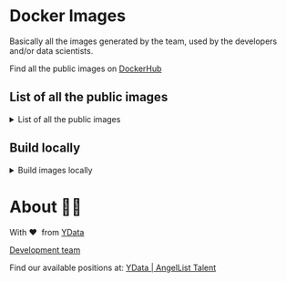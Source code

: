# Docker Images

Basically all the images generated by the team, used by the developers and/or data scientists.

Find all the public images on [DockerHub](https://hub.docker.com/u/ydata)

## List of all the public images

<details>
<summary>List of all the public images</summary>

```
###### CPU ######
## LABS
docker.io/ydata/h2oflow:${TAG}-cpu
docker.io/ydata/jupyterlab_python:${TAG}-cpu
docker.io/ydata/jupyterlab_python_tensorflow-1.15:${TAG}-cpu
docker.io/ydata/jupyterlab_python_tensorflow-2.3:${TAG}-cpu
docker.io/ydata/jupyterlab_python_torch-1.7:${TAG}-cpu
docker.io/ydata/jupyterlab_r:${TAG}-cpu
docker.io/ydata/jupyterlab_r_tensorflow-1.15:${TAG}-cpu
docker.io/ydata/jupyterlab_r_tensorflow-2.3:${TAG}-cpu
docker.io/ydata/jupyterlab_r_torch-1.7:${TAG}-cpu
docker.io/ydata/visualcode:${TAG}-cpu
docker.io/ydata/visualcode_tensorflow-1.15:${TAG}-cpu
docker.io/ydata/visualcode_tensorflow-2.3:${TAG}-cpu
docker.io/ydata/visualcode_torch-1.7:${TAG}-cpu

## PIPELINES
docker.io/ydata/pipelines_python_ydata:${TAG}-cpu
docker.io/ydata/pipelines_python_tensorflow-1.15:${TAG}-cpu
docker.io/ydata/pipelines_python_tensorflow-2.3:${TAG}-cpu
docker.io/ydata/pipelines_python_torch-1.7:${TAG}-cpu

## OTHERS
docker.io/ydata/dask-worker:2021.06.0-1.0.0
docker.io/ydata/node:10-alpine-glibc

## BASE (base for above images)
docker.io/ydata/base_cpu_python:${TAG}
docker.io/ydata/base_cpu_r:${TAG}
docker.io/ydata/base_ydata_cpu_python${TAG}
###### END OF CPU ######

######     GPU    ######
## LABS
docker.io/ydata/h2oflow:${TAG}-gpu
docker.io/ydata/jupyterlab_python:${TAG}-gpu-cuda10.0
docker.io/ydata/jupyterlab_python:${TAG}-gpu-cuda10.1
docker.io/ydata/jupyterlab_python:${TAG}-gpu-cuda11.0
docker.io/ydata/jupyterlab_python_tensorflow-1.15:${TAG}-gpu
docker.io/ydata/jupyterlab_python_tensorflow-2.3:${TAG}-gpu
docker.io/ydata/jupyterlab_python_torch-1.7:${TAG}-gpu
docker.io/ydata/jupyterlab_r:${TAG}-gpu-cuda10.0
docker.io/ydata/jupyterlab_r:${TAG}-gpu-cuda10.1
docker.io/ydata/jupyterlab_r_tensorflow-1.15:${TAG}-gpu
docker.io/ydata/jupyterlab_r_tensorflow-2.3:${TAG}-gpu
docker.io/ydata/jupyterlab_r_torch-1.7:${TAG}-gpu
docker.io/ydata/visualcode:${TAG}-gpu-cuda10.0
docker.io/ydata/visualcode:${TAG}-gpu-cuda10.1
docker.io/ydata/visualcode:${TAG}-gpu-cuda11.0
docker.io/ydata/visualcode_tensorflow-1.15:${TAG}-gpu
docker.io/ydata/visualcode_tensorflow-2.3:${TAG}-gpu
docker.io/ydata/visualcode_torch-1.7:${TAG}-gpu

## PIPELINES
docker.io/ydata/pipelines_python_tensorflow-1.15:${TAG}-gpu
docker.io/ydata/pipelines_python_tensorflow-2.3:${TAG}-gpu
docker.io/ydata/pipelines_python_torch-1.7:${TAG}-gpu

## OTHERS
docker.io/ydata/nvidia-cuda:10.0-ubuntu18.04
docker.io/ydata/nvidia-cuda:10.1-ubuntu18.04
docker.io/ydata/nvidia-cuda:11.0-ubuntu18.04

## BASE (base for above images)
docker.io/ydata/base_gpu_r_cuda100:${TAG}
docker.io/ydata/base_gpu_r_cuda101:${TAG}
docker.io/ydata/base_gpu_r_cuda110:${TAG}
docker.io/ydata/base_gpu_python_cuda100:${TAG}
docker.io/ydata/base_gpu_python_cuda101:${TAG}
docker.io/ydata/base_gpu_python_cuda110:${TAG}
docker.io/ydata/base_ydata_gpu_python_cuda100:${TAG}
docker.io/ydata/base_ydata_gpu_python_cuda101:${TAG}
docker.io/ydata/base_ydata_gpu_python_cuda110:${TAG}
docker.io/ydata/pipelines_python_ydata:${TAG}-gpu-cuda10.0
docker.io/ydata/pipelines_python_ydata:${TAG}-gpu-cuda10.1
docker.io/ydata/pipelines_python_ydata:${TAG}-gpu-cuda11.0
###### END OF GPU ######
```

</details>

## Build locally

<details>
<summary>Build images locally</summary>

`
NOTE: Due do the privacy of the python YData packages, and since most of the images are based in the image with this packages, some of the builds will fail. 
`

```
cd docker-compose/
```

Edit the `.env` file with:

```
TAG=(anything)
```

You can leave the registries empty:

```
PUBLIC_REGISTRY=
PRIVATE_REGISTRY=
```

Otherwise, please finish the regsitry with the slash `/` like: `docker.io/ydata/`

You can build all the images (cpu and gpu) at once:

```
./build-all.sh
```

Or, if you want to build just a set os images, run:

```
docker-compose -f {yaml_file} build
```

All the `.yaml` files contains the full path of images to make the build possible. 
</details>

# About 👯‍♂️

With ❤️ &nbsp;from [YData](https://ydata.ai)

[Development team](mailto://developers@ydata.ai)

Find our available positions at: [YData | AngelList Talent](https://angel.co/company/ydata)
